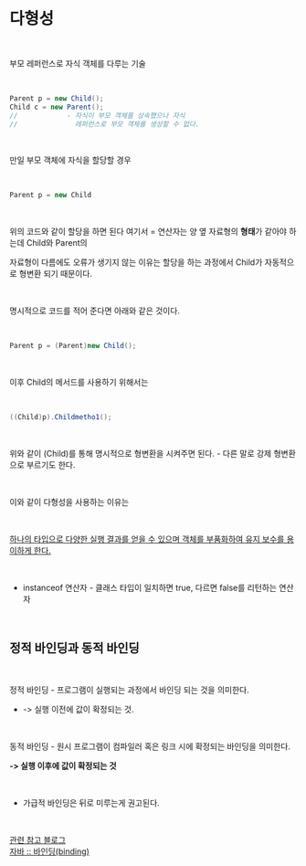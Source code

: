 다형성
===============

<br/>

부모 레퍼런스로 자식 객체를 다루는 기술

<br/>

```Java
Parent p = new Child();
Child c = new Parent(); 
//            - 자식이 부모 객체를 상속했으나 자식 
//              레퍼런스로 부모 객체를 생성할 수 없다.
```

<br/>


만일 부모 객체에 자식을 할당할 경우

<br/>

```Java
Parent p = new Child
```

<br/>

 위의 코드와 같이 할당을 하면 된다 여기서 = 연산자는 양 옆 자료형의 **형태**가 같아야 하는데 Child와 Parent의

자료형이 다름에도 오류가 생기지 않는 이유는 할당을 하는 과정에서 Child가 자동적으로 형변환 되기 때문이다.

<br/>

명시적으로 코드를 적어 준다면 아래와 같은 것이다.

<br/>

```Java
Parent p = (Parent)new Child();
```

<br/>

 이후 Child의 메서드를 사용하기 위해서는

<br/>

```Java
((Child)p).Childmetho1();
```

<br/>

 위와 같이 (Child)를 통해 명시적으로 형변환을 시켜주면 된다. - 다른 말로 강제 형변환으로 부르기도 한다.
 
<br/>

이와 같이 다형성을 사용하는 이유는

<br/>

[하나의 타입으로 다양한 실행 결과를 얻을 수 있으며 객체를 부품화하여 유지 보수를 용이하게 한다.](https://blog.naver.com/PostView.nhn?blogId=heartflow89&logNo=220979244668&proxyReferer=https%3A%2F%2Fwww.google.com%2F)

<br/>

* instanceof 연산자 - 클래스 타입이 일치하면 true, 다르면 false를 리턴하는 연산자

<br/>

## 정적 바인딩과 동적 바인딩

<br/>

정적 바인딩 - 프로그램이 실행되는 과정에서 바인딩 되는 것을 의미한다.

* -> 실행 이전에 값이 확정되는 것.

<br/>

동적 바인딩 - 원시 프로그램이 컴파일러 혹은 링크 시에 확정되는 바인딩을 의미한다.

**-> 실행 이후에 값이 확정되는 것**

<br/>

* 가급적 바인딩은 뒤로 미루는게 권고된다.

<br/>

[관련 참고 블로그  
자바 :: 바인딩(binding)](https://blog.naver.com/PostView.nhn?blogId=reeeh&logNo=220716449491&proxyReferer=https%3A%2F%2Fwww.google.com%2F)

<br/>
